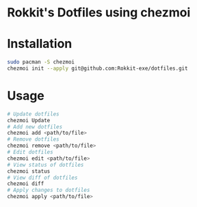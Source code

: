 # Rokkit's Dotfiles using chezmoi


# Installation

```bash
sudo pacman -S chezmoi
chezmoi init --apply git@github.com:Rokkit-exe/dotfiles.git
```

# Usage
```bash
# Update dotfiles
chezmoi Update
# Add new dotfiles
chezmoi add <path/to/file>
# Remove dotfiles
chezmoi remove <path/to/file>
# Edit dotfiles
chezmoi edit <path/to/file>
# View status of dotfiles
chezmoi status
# View diff of dotfiles
chezmoi diff
# Apply changes to dotfiles
chezmoi apply <path/to/file>
```

